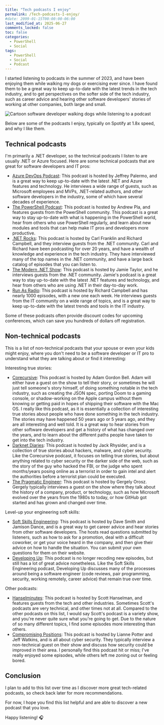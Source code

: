 ```yaml
---
title: "Tech podcasts I enjoy"
permalink: /Tech-podcasts-I-enjoy/
#date: 2099-01-15T00:00:00-06:00
last_modified_at: 2025-06-27
comments_locked: false
toc: false
categories:
  - PowerShell
  - Social
tags:
  - PowerShell
  - Social
  - Podcast
---
```


I started listening to podcasts in the summer of 2023, and have been enjoying them while walking my dogs or exercising ever since.
I have found them to be a great way to keep up-to-date with the latest trends in the tech industry, and to get perspectives on the softer side of the tech industry, such as career advice and hearing other software developers' stories of working at other companies, both large and small.

![Cartoon software developer walking dogs while listening to a podcast](/assets/Posts/2024-11-11-Tech-podcasts-I-enjoy/cartoon-software-developer-walking-dogs-while-listening-to-podcast.jpg)

Below are some of the podcasts I enjoy, typically on Spotify at 1.8x speed, and why I like them.

## Technical podcasts

I'm primarily a .NET developer, so the technical podcasts I listen to are usually .NET or Azure focused.
Here are some technical podcasts that are great for software developers and IT pros:

- [Azure DevOps Podcast](https://azuredevopspodcast.clear-measure.com): This podcast is hosted by Jeffrey Palermo, and is a great way to keep up-to-date with the latest .NET and Azure features and technology.
  He interviews a wide range of guests, such as Microsoft employees and MVPs, .NET-related authors, and other software developers in the industry, some of which have several decades of experience.
- [The PowerShell Podcast](https://powershellpodcast.podbean.com/): This podcast is hosted by Andrew Pla, and features guests from the PowerShell community.
  This podcast is a great way to stay up-to-date with what is happening in the PowerShell world, hear from others who use PowerShell regularly, and learn about new modules and tools that can help make IT pros and developers more productive.
- [.NET Rocks](https://dotnetrocks.com): This podcast is hosted by Carl Franklin and Richard Campbell, and they interview guests from the .NET community.
  Carl and Richard have been podcasting for over 20 years, and have a wealth of knowledge and experience in the tech industry.
  They have interviewed many of the top names in the .NET community, and have a large back catalog of episodes that you can listen to.
- [The Modern .NET Show](https://dotnetcore.show): This podcast is hosted by Jamie Taylor, and he interviews guests from the .NET community.
  Jamie's podcast is a great way to stay up-to-date with the latest .NET features and technology, and hear from others who are using .NET in their day-to-day work.
- [Run As Radio](https://www.runasradio.com/): This podcast is hosted by Richard Campbell and has nearly 1000 episodes, with a new one each week.
  He interviews guests from the IT community on a wide range of topics, and is a great way to keep up-to-date with the latest trends and tools in the IT industry.

Some of these podcasts often provide discount codes for upcoming conferences, which can save you hundreds of dollars off registration.

## Non-technical podcasts

This is a list of non-technical podcasts that your spouse or even your kids might enjoy, where you don't need to be a software developer or IT pro to understand what they are talking about or find it interesting:

Interesting true stories:

- [Corecursive](https://corecursive.com): This podcast is hosted by Adam Gordon Bell.
  Adam will either have a guest on the show to tell their story, or sometimes he will just tell someone's story himself, of doing something notable in the tech industry, such as creating the JSON spec, porting Doom to a gaming console, or shadow-working on the Apple campus without them knowing or getting paid in hopes of shipping their software with the Mac OS.
  I really like this podcast, as it is essentially a collection of interesting true stories about people who have done something in the tech industry.
  The stories may have happened 50 years ago or 5 years ago, and they are all interesting and well told.
  It is a great way to hear stories from other software developers and get a history of what has changed over the years, and to learn about the different paths people have taken to get into the tech industry.
- [Darknet Diaries](https://darknetdiaries.com): This podcast is hosted by Jack Rhysider, and is a collection of true stories about hackers, malware, and cyber security.
  Like the Corecursive podcast, it focuses on telling true stories, but about anything related to cyber security or the darker side of the web, such as the story of the guy who hacked the FBI, or the judge who spent months/years posing online as a terrorist in order to gain intel and alert the authorities before a terrorist plan could be executed.
- [The Pragmatic Engineer](https://www.youtube.com/@pragmaticengineer): This podcast is hosted by Gergely Orosz.
  Gergely typically interviews a guest on the show where they talk about the history of a company, product, or technology, such as how Microsoft evolved over the years from the 1980s to today, or how GitHub got started and has grown and changed over time.

Level-up your engineering soft skills:

- [Soft Skills Engineering](https://softskills.audio): This podcast is hosted by Dave Smith and Jamison Dance, and is a great way to get career advice and hear stories from other software developers.
  The hosts read questions submitted by listeners, such as how to ask for a promotion, deal with a difficult coworker, or get your voice heard in the company, and then give their advice on how to handle the situation.
  You can submit your own questions for them on their website.
- [Developing Up](https://www.developingup.com): This podcast is no longer recoding new episodes, but still has a lot of great advice nonetheless.
  Like the Soft Skills Engineering podcast, Developing Up discusses many of the processes around being a software engineer (code reviews, pair programming, security, working remotely, career advice) that remain true over time.

Other podcasts:

- [Hanselminutes](https://hanselminutes.com): This podcast is hosted by Scott Hanselman, and features guests from the tech and other industries.
  Sometimes Scott's podcasts are very technical, and other times not at all.
  Compared to the other podcasts on this list, I would say Scott's podcast is a variety show, and you're never quite sure what you're going to get.
  Due to the nature of so many different topics, I find some episodes more interesting than others.
- [Compromising Positions](https://www.compromisingpositions.co.uk): This podcast is hosted by Lianne Potter and Jeff Watkins, and is all about cyber security.
  They typically interview a non-technical guest on their show and discuss how security could be improved in their area.
  I personally find this podcast hit or miss; I've really enjoyed some episodes, while others left me zoning out or feeling bored.

## Conclusion

I plan to add to this list over time as I discover more great tech-related podcasts, so check back later for more recommendations.

For now, I hope you find this list helpful and are able to discover a new podcast that you love.

Happy listening! 🎧
